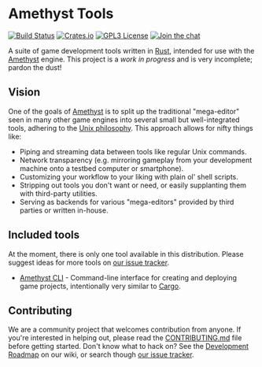 # Amethyst Tools

[![Build Status][s1]][tc] [![Crates.io][s2]][ci] [![GPL3 License][s3]][gl] [![Join the chat][s4]][gc]

[s1]: https://api.travis-ci.org/ebkalderon/amethyst_tools.svg
[s2]: https://img.shields.io/badge/crates.io-0.2.0-orange.svg
[s3]: https://img.shields.io/badge/license-GPL%20v3-blue.svg
[s4]: https://badges.gitter.im/ebkalderon/amethyst.svg

[tc]: https://travis-ci.org/ebkalderon/amethyst_tools/
[ci]: https://crates.io/crates/amethyst_tools/
[gl]: https://github.com/ebkalderon/amethyst_tools/blob/master/COPYING
[gc]: https://gitter.im/ebkalderon/amethyst?utm_source=badge&utm_medium=badge&utm_campaign=pr-badge&utm_content=badge

A suite of game development tools written in [Rust][rl], intended for use with
the [Amethyst][am] engine. This project is a *work in progress* and is very
incomplete; pardon the dust!

[rl]: https://www.rust-lang.org/
[am]: https://github.com/ebkalderon/amethyst

## Vision

One of the goals of [Amethyst][am] is to split up the traditional "mega-editor"
seen in many other game engines into several small but well-integrated tools,
adhering to the [Unix philosophy][up]. This approach allows for nifty things
like:

[up]: https://en.wikipedia.org/wiki/Unix_philosophy

* Piping and streaming data between tools like regular Unix commands.
* Network transparency (e.g. mirroring gameplay from your development machine
  onto a testbed computer or smartphone).
* Customizing your workflow to your liking with plain ol' shell scripts.
* Stripping out tools you don't want or need, or easily supplanting them with
  third-party utilities.
* Serving as backends for various "mega-editors" provided by third parties or
  written in-house.

## Included tools

At the moment, there is only one tool available in this distribution. Please
suggest ideas for more tools on [our issue tracker][it].

[it]: https://github.com/ebkalderon/amethyst_tools/issues

* [Amethyst CLI][ac] - Command-line interface for creating and deploying game
  projects, intentionally very similar to [Cargo][ca].

[ac]: https://github.com/ebkalderon/amethyst_tools/tree/master/src/cli
[ca]: https://github.com/rust-lang/cargo

## Contributing

We are a community project that welcomes contribution from anyone. If you're
interested in helping out, please read the [CONTRIBUTING.md][cm] file before
getting started. Don't know what to hack on? See the [Development Roadmap][dr]
on our wiki, or search though [our issue tracker][it].

[cm]: https://github.com/ebkalderon/amethyst/blob/master/CONTRIBUTING.md
[dr]: https://github.com/ebkalderon/amethyst/wiki/Roadmap

